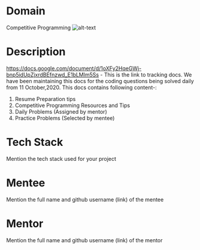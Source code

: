 
# Domain
Competitive Programming 
![alt-text](https://www.google.com/imgres?imgurl=https%3A%2F%2Fmiro.medium.com%2Fmax%2F531%2F1*ksrg39Fk4QrzhVnfhNF-pg.png&imgrefurl=https%3A%2F%2Fmedium.com%2Fdev-genius%2Fcompetitive-programming-with-c-part-2-4e23cff31f5f&tbnid=jLPQe5ghViuTwM&vet=12ahUKEwiv5_eBuNzsAhUqBrcAHSHAAMsQMyggegUIARDqAQ..i&docid=nGpL2qyhpX3fbM&w=531&h=500&q=welcome%20to%20competitive%20coding%20%20&ved=2ahUKEwiv5_eBuNzsAhUqBrcAHSHAAMsQMyggegUIARDqAQ)

# Description
https://docs.google.com/document/d/1oXFy2HqeGWj-bnp5idUpZjxrdBEfnzwd_E1bLMlm5Ss - This is the link to tracking docs.
We have been maintaining this docs for the coding questions being solved daily from 11 October,2020. 
This docs contains following content-:
1. Resume Preparation tips
2. Competitive Programming Resources and Tips
3. Daily Problems (Assigned by mentor)
4. Practice Problems (Selected by mentee)

# Tech Stack
Mention the tech stack used for your project

# Mentee
Mention the full name and github username (link) of the mentee

# Mentor
Mention the full name and github username (link) of the mentor
